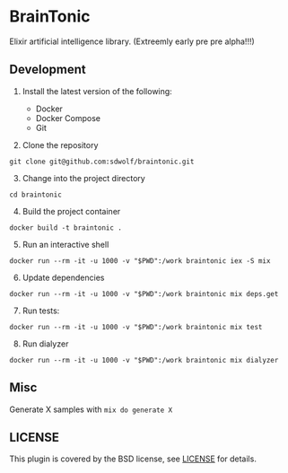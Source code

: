 # BrainTonic

Elixir artificial intelligence library. (Extreemly early pre pre alpha!!!)

## Development

1. Install the latest version of the following:
    * Docker
    * Docker Compose
    * Git

2. Clone the repository
```
git clone git@github.com:sdwolf/braintonic.git
```

3. Change into the project directory
```
cd braintonic
```

4. Build the project container
```
docker build -t braintonic .
```

5. Run an interactive shell
```
docker run --rm -it -u 1000 -v "$PWD":/work braintonic iex -S mix
```

6. Update dependencies
```
docker run --rm -it -u 1000 -v "$PWD":/work braintonic mix deps.get
```

7. Run tests:
```
docker run --rm -it -u 1000 -v "$PWD":/work braintonic mix test
```

8. Run dialyzer
```
docker run --rm -it -u 1000 -v "$PWD":/work braintonic mix dialyzer
```

## Misc
Generate X samples with `mix do generate X`

## LICENSE

This plugin is covered by the BSD license, see [LICENSE](LICENSE) for details.
